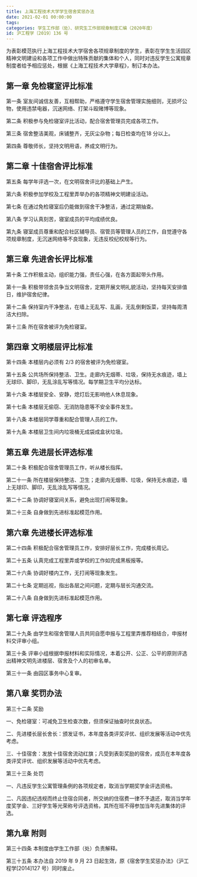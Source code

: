 ```yaml
---
title: 上海工程技术大学学生宿舍奖惩办法
date: 2021-02-01 00:00:00
tags: 
categories: 学生工作部（处）、研究生工作部规章制度汇编（2020年度）
id: 沪工程学〔2019〕136 号
---
```


为表彰模范执行上海工程技术大学宿舍各项规章制度的学生，表彰在学生生活园区精神文明建设和各项工作中做出特殊贡献的集体和个人，同时对违反学生公寓规章制度者给予相应惩处，根据《上海工程技术大学章程》，制订本办法。

## 第一章 免检寝室评比标准

第一条 室友间诚信友善，互相帮助，严格遵守学生宿舍管理实施细则，无损坏公物，使用违禁电器，沉迷网络、打架斗殴赌博等现象。

第二条 积极参与免检寝室评比活动，配合宿舍管理员完成各项工作。

第三条 宿舍整洁美观，床铺整齐，无灰尘杂物；每日检查均在18 分以上。

第四条 尊敬师长，坚持文明用语，养成文明行为。

## 第二章 十佳宿舍评比标准

第五条 每学年评选一次，在文明宿舍评比的基础上产生。

第六条 积极参加学校及工程里弄举办的各项精神文明建设活动。

第七条 在通过免检寝室后仍能做到宿舍干净整洁，通过定期抽查。

第八条 学习认真刻苦，寝室成员的平均成绩优良。

第九条 寝室成员尊重和配合社区辅导员、宿管员等管理人员的工作，自觉遵守各项规章制度，无沉迷网络等不良现象，无违反校纪校规等行为。

## 第三章 先进舍长评比标准

第十条 工作积极主动，组织能力强，责任心强，在各方面起带头作用。

第十一条 积极带领舍员争当文明宿舍，定期开展文明礼貌活动，坚持每天安排值日，维护宿舍纪律。

第十二条 保持室内干净整洁，在墙上无乱写、乱画，无乱倒剩饭菜，坚持每周清洁大扫除。

第十三条 所在宿舍被评为免检寝室。

## 第四章 文明楼层评比标准

第十四条 本楼层内必须有 2/3 的宿舍被评为免检寝室。

第十五条 公共场所保持整洁、卫生。走廊内无烟蒂、垃圾，保持无水痕迹，墙上无球印、脚印，无乱涂乱写等情况。每学期卫生平均分达标。

第十六条 本楼层安全、安静，熄灯后无影响他人休息现象。

第十七条 本楼层无偷窃、无消防隐患等不安全事件发生。

第十八条 本楼层同学尊重和配合管理人员的工作。

第十九条 本楼层卫生间内垃圾桶无成袋成盒状垃圾。

## 第五章 先进层长评选标准

第二十条 积极配合宿舍管理员工作，听从楼长指挥。

第二十一条 所在楼层保持整洁、卫生；走廊内无烟蒂、垃圾，保持无水痕迹，墙上无球印、脚印，无乱涂乱写等情况。

第二十二条 协调好寝室间关系，避免出现打闹等现象。

第二十三条 自身做到先进标准起模范作用。

## 第六章 先进楼长评选标准

第二十四条 积极配合宿舍管理员工作，安排好层长工作，完成楼长周记。

第二十五条 认真完成工程里弄或学校的工作如完成黑板报等。

第二十六条 协调好楼内工作，无打闹等现象发生。

第二十七条 定期巡视，指出各层之间问题，定期与层长沟通交流。

第二十八条 自身做到先进标准起模范作用。

## 第七章 评选程序

第二十九条 由学生和宿舍管理人员共同自愿申报与工程里弄推荐相结合，申报材料交评审小组。

第三十条 评审小组根据申报材料和实际情况，本着公开、公正、公平的原则评选出精神文明先进楼层、宿舍及个人的初审名单。

第三十一条 由园区事务中心复审。

## 第八章 奖罚办法

第三十二条 奖励

一、免检寝室：可减免卫生检查次数，但须保证抽查时优良状态。

二、先进楼长层长舍长：颁发证书，本年度各类评奖评优、组织发展等活动中优先考虑。

三、十佳宿舍：发放十佳宿舍流动红旗；凡受到表彰奖励的宿舍，成员在本年度各类评奖评优、组织发展等活动中优先考虑。

第三十三条 处罚

一、凡违反学生公寓管理条例的各项规定者，取消当学期奖学金评选资格。

二、凡因违纪违规而终止住宿合同者，所交纳的住宿费一律不予退还，取消当学年度奖学金、三好学生等光荣称号评选资格，其所在班不得参加当年先进集体的评选。

## 第九章 附则

第三十四条 本制度由学生工作部（处）负责解释。

第三十五条 本办法自 2019 年 9 月 23 日起生效，原《宿舍学生奖惩办法》（沪工程学[2014]127 号）同时废止。
